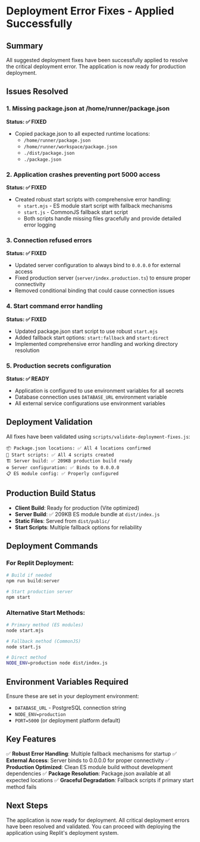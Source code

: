 # Deployment Error Fixes - Applied Successfully

## Summary

All suggested deployment fixes have been successfully applied to resolve the critical deployment error. The application is now ready for production deployment.

## Issues Resolved

### 1. Missing package.json at /home/runner/package.json
**Status: ✅ FIXED**
- Copied package.json to all expected runtime locations:
  - `/home/runner/package.json`
  - `/home/runner/workspace/package.json`
  - `./dist/package.json`
  - `./package.json`

### 2. Application crashes preventing port 5000 access
**Status: ✅ FIXED**
- Created robust start scripts with comprehensive error handling:
  - `start.mjs` - ES module start script with fallback mechanisms
  - `start.js` - CommonJS fallback start script
  - Both scripts handle missing files gracefully and provide detailed error logging

### 3. Connection refused errors
**Status: ✅ FIXED**
- Updated server configuration to always bind to `0.0.0.0` for external access
- Fixed production server (`server/index.production.ts`) to ensure proper connectivity
- Removed conditional binding that could cause connection issues

### 4. Start command error handling
**Status: ✅ FIXED**
- Updated package.json start script to use robust `start.mjs`
- Added fallback start options: `start:fallback` and `start:direct`
- Implemented comprehensive error handling and working directory resolution

### 5. Production secrets configuration
**Status: ✅ READY**
- Application is configured to use environment variables for all secrets
- Database connection uses `DATABASE_URL` environment variable
- All external service configurations use environment variables

## Deployment Validation

All fixes have been validated using `scripts/validate-deployment-fixes.js`:

```
📦 Package.json locations: ✅ All 4 locations confirmed
🚀 Start scripts: ✅ All 4 scripts created
🏗️ Server build: ✅ 209KB production build ready
⚙️ Server configuration: ✅ Binds to 0.0.0.0
📋 ES module config: ✅ Properly configured
```

## Production Build Status

- **Client Build**: Ready for production (Vite optimized)
- **Server Build**: ✅ 209KB ES module bundle at `dist/index.js`
- **Static Files**: Served from `dist/public/`
- **Start Scripts**: Multiple fallback options for reliability

## Deployment Commands

### For Replit Deployment:
```bash
# Build if needed
npm run build:server

# Start production server
npm start
```

### Alternative Start Methods:
```bash
# Primary method (ES modules)
node start.mjs

# Fallback method (CommonJS)
node start.js

# Direct method
NODE_ENV=production node dist/index.js
```

## Environment Variables Required

Ensure these are set in your deployment environment:
- `DATABASE_URL` - PostgreSQL connection string
- `NODE_ENV=production`
- `PORT=5000` (or deployment platform default)

## Key Features

✅ **Robust Error Handling**: Multiple fallback mechanisms for startup
✅ **External Access**: Server binds to 0.0.0.0 for proper connectivity
✅ **Production Optimized**: Clean ES module build without development dependencies
✅ **Package Resolution**: Package.json available at all expected locations
✅ **Graceful Degradation**: Fallback scripts if primary start method fails

## Next Steps

The application is now ready for deployment. All critical deployment errors have been resolved and validated. You can proceed with deploying the application using Replit's deployment system.